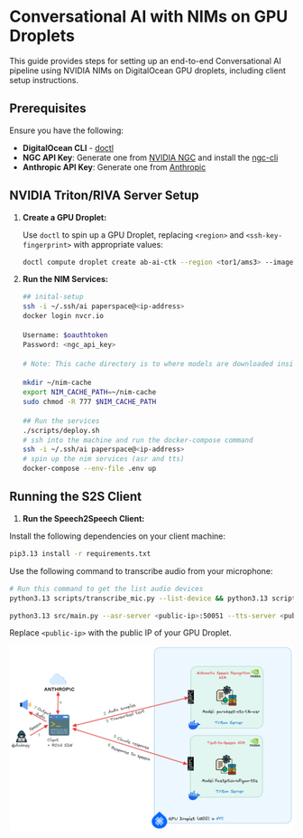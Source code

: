 # Conversational AI with NIMs on GPU Droplets

This guide provides steps for setting up an end-to-end Conversational AI pipeline using NVIDIA NIMs on DigitalOcean GPU droplets, including client setup instructions.

## Prerequisites

Ensure you have the following:

- **DigitalOcean CLI** - [doctl](https://docs.digitalocean.com/reference/doctl/how-to/install/)
- **NGC API Key**: Generate one from [NVIDIA NGC](https://org.ngc.nvidia.com/setup/api-key) and install the [ngc-cli](https://org.ngc.nvidia.com/setup/installers/cli)
- **Anthropic API Key**: Generate one from [Anthropic](https://docs.anthropic.com/en/api/getting-started)

## NVIDIA Triton/RIVA Server Setup

1. **Create a GPU Droplet:**

   Use `doctl` to spin up a GPU Droplet, replacing `<region>` and `<ssh-key-fingerprint>` with appropriate values:

   ```bash
   doctl compute droplet create ab-ai-ctk --region <tor1/ams3> --image gpu-h100x1-base --size gpu-h100x1-80gb --ssh-keys <ssh-key-fingerprint>
   ```

2. **Run the NIM Services:**

   ```bash
   ## inital-setup
   ssh -i ~/.ssh/ai paperspace@<ip-address>
   docker login nvcr.io

   Username: $oauthtoken
   Password: <ngc_api_key>   

   # Note: This cache directory is to where models are downloaded inside the container. If this volume is not mounted, the container does a fresh download of the model every time the container starts

   mkdir ~/nim-cache
   export NIM_CACHE_PATH=~/nim-cache
   sudo chmod -R 777 $NIM_CACHE_PATH

   ## Run the services
   ./scripts/deploy.sh
   # ssh into the machine and run the docker-compose command
   ssh -i ~/.ssh/ai paperspace@<ip-address>
   # spin up the nim services (asr and tts)
   docker-compose --env-file .env up
   ```

## Running the S2S Client

1. **Run the Speech2Speech Client:**

Install the following dependencies on your client machine:

```bash
pip3.13 install -r requirements.txt
```

Use the following command to transcribe audio from your microphone:

```bash
# Run this command to get the list audio devices
python3.13 scripts/transcribe_mic.py --list-device && python3.13 scripts/talk.py --list-device
```

```bash
python3.13 src/main.py --asr-server <public-ip>:50051 --tts-server <public-ip>:50052 --language-code en-US --input-device 0 --output-device 1 --stream
```

Replace `<public-ip>` with the public IP of your GPU Droplet.

![Perceptra Image](perceptra.png)

